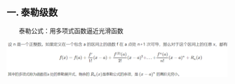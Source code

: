 ## 一. 泰勒级数  
&emsp;&emsp;泰勒公式：用多项式函数逼近光滑函数  
<div align=center><img src="./pictures/1.png"/></div>  


